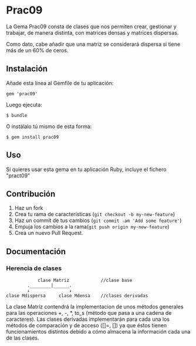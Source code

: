 # Prac09

La Gema Prac09 consta de clases que nos permiten crear, gestionar y trabajar, de manera distinta, con matrices densas y matrices dispersas. 

Como dato, cabe añadir que una matriz se considerará dispersa si tiene más de un 60% de ceros.

## Instalación

Añade esta línea al Gemfile de tu aplicación:

    gem 'prac09'

Luego ejecuta:

    $ bundle

O instálalo tú mismo de esta forma:

    $ gem install prac09

## Uso

Si quieres usar esta gema en tu aplicación Ruby, incluye el fichero "pract09"

## Contribución

1. Haz un fork
2. Crea tu rama de características (`git checkout -b my-new-feature`)
3. Haz un commit de tus cambios (`git commit -am 'Add some feature'`)
4. Empuja los cambios a la rama(`git push origin my-new-feature`)
5. Crea un nuevo Pull Request.

## Documentación

### Herencia de clases

                clase Matriz            //clase base
            .________|______.   
            ↓               ↓   
    clase Mdispersa     clase Mdensa    //clases derivadas
        
La clase Matriz contendrá la implementacion de unos métodos generales para las operaciones +, -, *, to_s (método que pasa a una cadena de caracteres). Las clases derivadas implementarán para cada una los métodos de comparación y de acceso ([]=, []) ya que éstos tienen funcionamientos distintos debido a cómo almacena la información cada una de las clases.
                    
